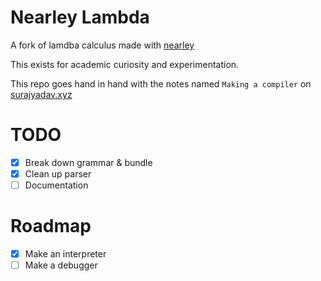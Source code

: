 # Nearley Lambda

A fork of lamdba calculus made with [nearley](https://nearley.js.org/)

This exists for academic curiosity and experimentation.

This repo goes hand in hand with the notes named `Making a compiler` on [surajyadav.xyz](https://surajyadav.xyz) 

# TODO
  * [x] Break down grammar & bundle
  * [x] Clean up parser
  * [ ] Documentation

# Roadmap
  * [x] Make an interpreter
  * [ ] Make a debugger
